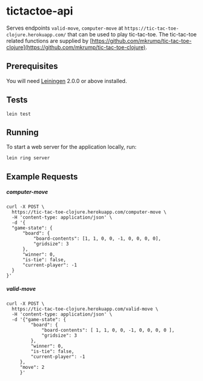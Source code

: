 # tictactoe-api

Serves endpoints `valid-move`, `computer-move` at `https://tic-tac-toe-clojure.herokuapp.com/` that can be used to play tic-tac-toe. The tic-tac-toe related functions are supplied by [https://github.com/mkrump/tic-tac-toe-clojure](https://github.com/mkrump/tic-tac-toe-clojure).  

## Prerequisites

You will need [Leiningen][] 2.0.0 or above installed.

[leiningen]: https://github.com/technomancy/leiningen

## Tests

    lein test

## Running

To start a web server for the application locally, run:

    lein ring server   

## Example Requests

##### computer-move

```
curl -X POST \
  https://tic-tac-toe-clojure.herokuapp.com/computer-move \
  -H 'content-type: application/json' \
  -d '{
  "game-state": {
      "board": {
          "board-contents": [1, 1, 0, 0, -1, 0, 0, 0, 0],
          "gridsize": 3
      },
      "winner": 0,
      "is-tie": false,
      "current-player": -1
  }
}'
```

##### valid-move
```
curl -X POST \
  https://tic-tac-toe-clojure.herokuapp.com/valid-move \
  -H 'content-type: application/json' \
  -d '{"game-state": {
         "board": {
             "board-contents": [ 1, 1, 0, 0, -1, 0, 0, 0, 0 ],
             "gridsize": 3
         },
         "winner": 0,
         "is-tie": false,
         "current-player": -1
     },
     "move": 2 
     }'
```

